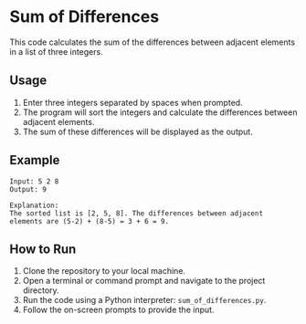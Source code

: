 # Sum of Differences

This code calculates the sum of the differences between adjacent elements in a list of three integers.

## Usage

1. Enter three integers separated by spaces when prompted.
2. The program will sort the integers and calculate the differences between adjacent elements.
3. The sum of these differences will be displayed as the output.

## Example
```
Input: 5 2 8
Output: 9
```
```
Explanation: 
The sorted list is [2, 5, 8]. The differences between adjacent elements are (5-2) + (8-5) = 3 + 6 = 9.
```
## How to Run

1. Clone the repository to your local machine.
2. Open a terminal or command prompt and navigate to the project directory.
3. Run the code using a Python interpreter: `sum_of_differences.py`.
4. Follow the on-screen prompts to provide the input.


